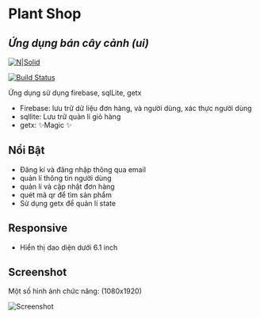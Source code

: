 # Plant Shop
## _Ứng dụng bán cây cảnh (ui)_

[![N|Solid](https://i0.wp.com/imgur.com/7XYLtyf.png?w=910&ssl=1)](https://vqh2602-my.sharepoint.com/:u:/g/personal/vqh2602_vqh2602_onmicrosoft_com/EVwB35jZ6dBBupg-aOWEjLIBgdgDpAjvufrg-7PYDnxMNg?e=0EyfEH)

[![Build Status](https://travis-ci.org/joemccann/dillinger.svg?branch=master)](https://github.com/vqh2602/PlantShop)

Ứng dụng sử dụng firebase, sqlLite, getx

- Firebase: lưu trữ dữ liệu đơn hàng, và người dùng, xác thực người dùng
- sqllite: Lưu trữ quản lí giỏ hàng
- getx: ✨Magic ✨

## Nổi Bật

- Đăng kí và đăng nhập thông qua email
- quản lí thông tin người dùng
- quản lí và cập nhật đơn hàng
- quét mã qr để tìm sản phẩm
- Sử dụng getx để quản lí state

## Responsive
- Hiển thị dao diện dưới 6.1 inch

## Screenshot

Một số hình ảnh chức năng: (1080x1920)

![Screenshot](https://blogger.googleusercontent.com/img/b/R29vZ2xl/AVvXsEgblMHE0u99EsuDZVHQRZxOO6KwHeRem7wkOqiBIHGao1WrYZ4bSxTkpmkVF680OQkDLw3kYOtzZL0UPvpb5G5OGu9dqwVj14hPpeQuSgQY6N40WeOmza0DmdV_alq_2aN6pPsf0wr6ZW9myOaCKko5BJZjEcigr2wBhTvh2sbshBSOxpBBOCZK_xJG/s320/Screenshot_2022-08-14-14-48-19%5B1%5D.png)
